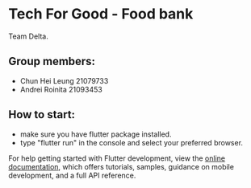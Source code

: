 # Tech For Good - Food bank
Team Delta.

## Group members:
- Chun Hei Leung 21079733
- Andrei Roinita 21093453

## How to start:
- make sure you have flutter package installed.
- type "flutter run" in the console and select your preferred browser.

For help getting started with Flutter development, view the
[online documentation](https://docs.flutter.dev/), which offers tutorials,
samples, guidance on mobile development, and a full API reference.

